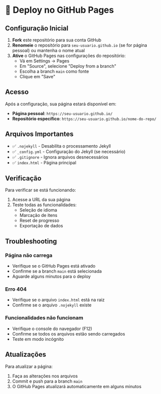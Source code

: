 # 🚀 Deploy no GitHub Pages

## Configuração Inicial

1. **Fork** este repositório para sua conta GitHub
2. **Renomeie** o repositório para `seu-usuario.github.io` (se for página pessoal) ou mantenha o nome atual
3. **Ative** o GitHub Pages nas configurações do repositório:
   - Vá em Settings → Pages
   - Em "Source", selecione "Deploy from a branch"
   - Escolha a branch `main` como fonte
   - Clique em "Save"

## Acesso

Após a configuração, sua página estará disponível em:
- **Página pessoal**: `https://seu-usuario.github.io/`
- **Repositório específico**: `https://seu-usuario.github.io/nome-do-repo/`

## Arquivos Importantes

- ✅ `.nojekyll` - Desabilita o processamento Jekyll
- ✅ `_config.yml` - Configuração do Jekyll (se necessário)
- ✅ `.gitignore` - Ignora arquivos desnecessários
- ✅ `index.html` - Página principal

## Verificação

Para verificar se está funcionando:
1. Acesse a URL da sua página
2. Teste todas as funcionalidades:
   - Seleção de idioma
   - Marcação de itens
   - Reset de progresso
   - Exportação de dados

## Troubleshooting

### Página não carrega
- Verifique se o GitHub Pages está ativado
- Confirme se a branch `main` está selecionada
- Aguarde alguns minutos para o deploy

### Erro 404
- Verifique se o arquivo `index.html` está na raiz
- Confirme se o arquivo `.nojekyll` existe

### Funcionalidades não funcionam
- Verifique o console do navegador (F12)
- Confirme se todos os arquivos estão sendo carregados
- Teste em modo incógnito

## Atualizações

Para atualizar a página:
1. Faça as alterações nos arquivos
2. Commit e push para a branch `main`
3. O GitHub Pages atualizará automaticamente em alguns minutos
